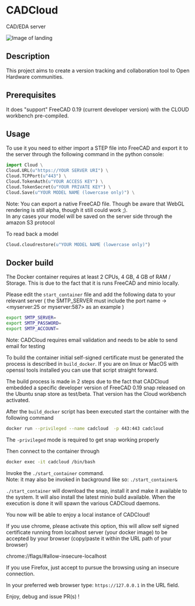 # CADCloud
CAD/EDA server

![Image of landing](https://raw.githubusercontent.com/opencomputeproject/CADCloud/master/screenshot/landing.png)

## Description
This project aims to create a version tracking and collaboration tool to Open Hardware communities. 

## Prerequisites
It does "support" FreeCAD 0.19 (current developer version) with the CLOUD workbench pre-compiled. 

## Usage
To use it you need to either import a STEP file into FreeCAD and export it to the server through the following command in the python console:

```python
import Cloud \
Cloud.URL(u"https://YOUR SERVER URI") \
Cloud.TCPPort(u"443") \
Cloud.TokenAuth(u"YOUR ACCESS KEY") \
Cloud.TokenSecret(u"YOUR PRIVATE KEY") \
Cloud.Save(u"YOUR MODEL NAME (lowercase only)") \
```

Note: You can export a native FreeCAD file. Though be aware that WebGL rendering is still alpha, though it still could work ;).  
In any cases your model will be saved on the server side through the amazon S3 protocol  

To read back a model  

```python
Cloud.cloudrestore(u"YOUR MODEL NAME (lowercase only)") 
```

## Docker build

The Docker container requires at least 2 CPUs, 4 GB, 4 GB of RAM / Storage. This is due to the fact that it is runs FreeCAD and minio locally.

Please edit the `start_container` file and add the following data to your relevant server ( the SMTP_SERVER must include the port name -> <myserver:25 or myserver:587> as an example )

```bash
export SMTP_SERVER=
export SMTP_PASSWORD=
export SMTP_ACCOUNT=
```

Note: CADCloud requires email validation and needs to be able to send email for testing

To build the container initial self-signed certificate must be generated the process is described in `build_docker`.
If you are on linux or MacOS with openssl tools installed you can use that script straight forward.

The build process is made in 2 steps due to the fact that CADCloud embedded a specific developer version of FreeCAD 0.19
snap released on the Ubuntu snap store as test/beta. That version has the Cloud workbench activated.

After the `build_docker` script has been executed start the container with the following command

```bash
docker run --privileged --name cadcloud  -p 443:443 cadcloud
```

The `-privileged` mode is required to get snap working properly

Then connect to the container through

```bash
docker exec -it cadcloud /bin/bash
```

Invoke the `./start_container` command.  
Note: it may also  be invoked in background like so: `./start_container&` 

`./start_container` will download the snap, install it and make it available to the system. It will also install the latest minio build available. When the
execution is done it will spawn the various CADCloud daemons.

You now will be able to enjoy a local instance of CADCloud! 

If you use chrome, please activate this option, this will allow self signed certificate running from localhost server (your docker image) to be accepted by your browser (copy/paste it within the URL path of your browser)

chrome://flags/#allow-insecure-localhost

If you use Firefox, just accept to pursue the browsing using an insecure connection.

In your preferred web browser type: `https://127.0.0.1` in the URL field. 

Enjoy, debug and issue PR(s) !

